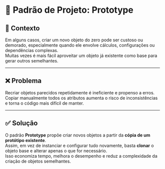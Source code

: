# 🧬 Padrão de Projeto: Prototype

## 🧩 Contexto

Em alguns casos, criar um novo objeto do zero pode ser custoso ou demorado, especialmente quando ele envolve cálculos, configurações ou dependências complexas.  
Muitas vezes é mais fácil aproveitar um objeto já existente como base para gerar outros semelhantes.

---

## ❌ Problema

Recriar objetos parecidos repetidamente é ineficiente e propenso a erros.  
Copiar manualmente todos os atributos aumenta o risco de inconsistências e torna o código mais difícil de manter.

---

## ✅ Solução

O padrão **Prototype** propõe criar novos objetos a partir da **cópia de um protótipo existente**.  
Assim, em vez de instanciar e configurar tudo novamente, basta **clonar** o objeto base e alterar apenas o que for necessário.  
Isso economiza tempo, melhora o desempenho e reduz a complexidade da criação de objetos semelhantes.
